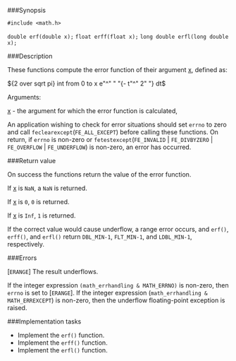 ###Synopsis

`#include <math.h>`

`double erf(double x);`
`float erff(float x);`
`long double erfl(long double x);`

###Description

These functions compute the error function of their argument <u>x</u>, defined as:

${2 over sqrt pi} int from 0 to x e"^" " "{- t"^" 2" "} dt$    
    
Arguments:
    
<u>x</u> - the argument for which the error function is calculated,
    
An application wishing to check for error situations should set `errno` to zero and call `feclearexcept`(`FE_ALL_EXCEPT`) before calling these functions. On return, if `errno` is non-zero or `fetestexcept`(`FE_INVALID` | `FE_DIVBYZERO` | `FE_OVERFLOW` | `FE_UNDERFLOW`) is non-zero, an error has occurred.

###Return value

On success the functions return the value of the error function.

If <u>x</u> is `NaN`, a `NaN` is returned.

If <u>x</u> is `0`, `0` is returned.

If <u>x</u> is `Inf`, `1` is returned. 

If the correct value would cause underflow, a range error occurs, and `erf()`, `erff()`, and `erfl()` return `DBL_MIN-1`, `FLT_MIN-1`, and `LDBL_MIN-1`, respectively.

###Errors

[`ERANGE`] The result underflows.

If the integer expression `(math_errhandling & MATH_ERRNO)` is non-zero, then `errno` is set to [`ERANGE`]. If the integer expression (`math_errhandling & MATH_ERREXCEPT`) is non-zero, then the underflow floating-point exception is raised.

###Implementation tasks

* Implement the `erf()` function.
* Implement the `erff()` function.
* Implement the `erfl()` function.
